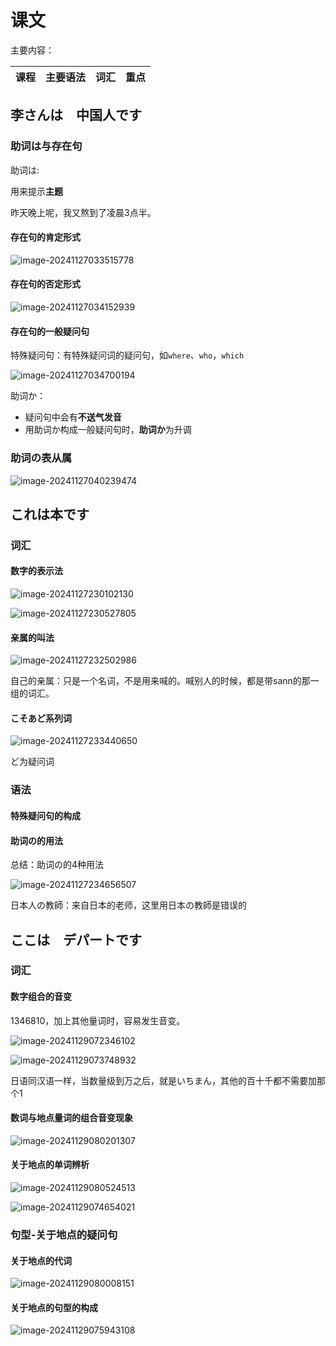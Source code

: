 # 课文

主要内容：

|课程 | 主要语法 | 词汇 | 重点|
|-|-|-|-|

## 李さんは　中国人です

### 助词は与存在句

助词は:

用来提示**主题**

昨天晚上呢，我又熬到了凌晨3点半。

#### 存在句的肯定形式

![image-20241127033515778](images/image-20241127033515778.png)

#### 存在句的否定形式

![image-20241127034152939](images/image-20241127034152939.png)

#### 存在句的一般疑问句

特殊疑问句：有特殊疑问词的疑问句，如`where`、`who`，`which`

![image-20241127034700194](images/image-20241127034700194.png)

助词か：

- 疑问句中会有**不送气发音**
- 用助词か构成一般疑问句时，**助词か**为升调

### 助词の表从属

![image-20241127040239474](images/image-20241127040239474.png)

## これは本です

### 词汇

#### 数字的表示法

![image-20241127230102130](images/image-20241127230102130.png)

![image-20241127230527805](images/image-20241127230527805.png)

#### 亲属的叫法

![image-20241127232502986](images/image-20241127232502986.png)

自己的亲属：只是一个名词，不是用来喊的。喊别人的时候，都是带sann的那一组的词汇。

#### こそあど系列词

![image-20241127233440650](images/image-20241127233440650.png)

ど为疑问词

### 语法

#### 特殊疑问句的构成

#### 助词の的用法

总结：助词の的4种用法

![image-20241127234656507](images/image-20241127234656507.png)

日本人の教師：来自日本的老师，这里用日本の教師是错误的



## ここは　デパートです

### 词汇

#### 数字组合的音变

1346810，加上其他量词时，容易发生音变。

![image-20241129072346102](images/image-20241129072346102.png)

![image-20241129073748932](images/image-20241129073748932.png)

日语同汉语一样，当数量级到万之后，就是いちまん，其他的百十千都不需要加那个1

#### 数词与地点量词的组合音变现象

![image-20241129080201307](images/image-20241129080201307.png)

#### 关于地点的单词辨析

![image-20241129080524513](images/image-20241129080524513.png)

![image-20241129074654021](images/image-20241129074654021.png)

### 句型-关于地点的疑问句

#### 关于地点的代词

![image-20241129080008151](images/image-20241129080008151.png)

#### 关于地点的句型的构成

![image-20241129075943108](images/image-20241129075943108.png)
